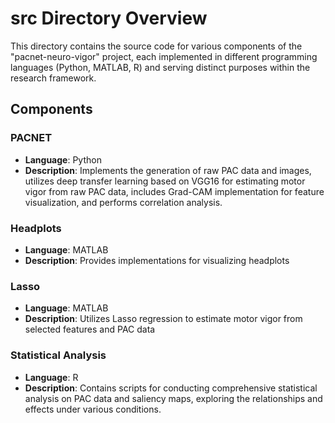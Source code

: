 # src Directory Overview

This directory contains the source code for various components of the "pacnet-neuro-vigor" project, each implemented in different programming languages (Python, MATLAB, R) and serving distinct purposes within the research framework.

## Components

### PACNET

- **Language**: Python
- **Description**: Implements the generation of raw PAC data and images, utilizes deep transfer learning based on VGG16 for estimating motor vigor from raw PAC data, includes Grad-CAM implementation for feature visualization, and performs correlation analysis.

### Headplots

- **Language**: MATLAB
- **Description**: Provides implementations for visualizing headplots

### Lasso

- **Language**: MATLAB
- **Description**: Utilizes Lasso regression to estimate motor vigor from selected features and PAC data

### Statistical Analysis

- **Language**: R
- **Description**: Contains scripts for conducting comprehensive statistical analysis on PAC data and saliency maps, exploring the relationships and effects under various conditions.

